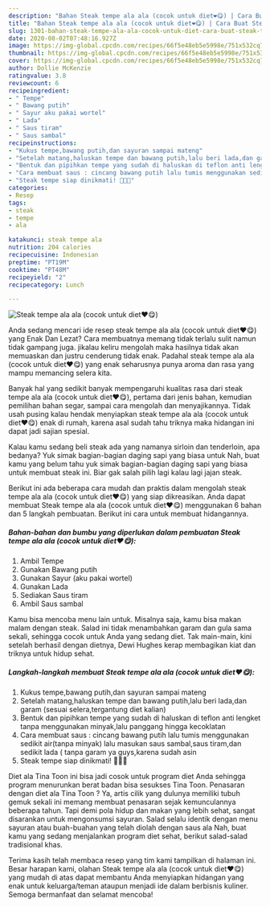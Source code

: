 ```yaml
---
description: "Bahan Steak tempe ala ala (cocok untuk diet❤️😋) | Cara Buat Steak tempe ala ala (cocok untuk diet❤️😋) Yang Enak dan Simpel"
title: "Bahan Steak tempe ala ala (cocok untuk diet❤️😋) | Cara Buat Steak tempe ala ala (cocok untuk diet❤️😋) Yang Enak dan Simpel"
slug: 1301-bahan-steak-tempe-ala-ala-cocok-untuk-diet-cara-buat-steak-tempe-ala-ala-cocok-untuk-diet-yang-enak-dan-simpel
date: 2020-08-02T07:48:16.927Z
image: https://img-global.cpcdn.com/recipes/66f5e48eb5e5998e/751x532cq70/steak-tempe-ala-ala-cocok-untuk-diet❤️😋-foto-resep-utama.jpg
thumbnail: https://img-global.cpcdn.com/recipes/66f5e48eb5e5998e/751x532cq70/steak-tempe-ala-ala-cocok-untuk-diet❤️😋-foto-resep-utama.jpg
cover: https://img-global.cpcdn.com/recipes/66f5e48eb5e5998e/751x532cq70/steak-tempe-ala-ala-cocok-untuk-diet❤️😋-foto-resep-utama.jpg
author: Dollie McKenzie
ratingvalue: 3.8
reviewcount: 6
recipeingredient:
- " Tempe"
- " Bawang putih"
- " Sayur aku pakai wortel"
- " Lada"
- " Saus tiram"
- " Saus sambal"
recipeinstructions:
- "Kukus tempe,bawang putih,dan sayuran sampai mateng"
- "Setelah matang,haluskan tempe dan bawang putih,lalu beri lada,dan garam (sesuai selera,tergantung diet kalian)"
- "Bentuk dan pipihkan tempe yang sudah di haluskan di teflon anti lengket tanpa menggunakan minyak,lalu panggang hingga kecoklatan"
- "Cara membuat saus : cincang bawang putih lalu tumis menggunakan sedikit air(tanpa minyak) lalu masukan saus sambal,saus tiram,dan sedikit lada ( tanpa garam ya guys,karena sudah asin"
- "Steak tempe siap dinikmati! 🧡🧡🧡"
categories:
- Resep
tags:
- steak
- tempe
- ala

katakunci: steak tempe ala 
nutrition: 204 calories
recipecuisine: Indonesian
preptime: "PT19M"
cooktime: "PT48M"
recipeyield: "2"
recipecategory: Lunch

---
```



![Steak tempe ala ala (cocok untuk diet❤️😋)](https://img-global.cpcdn.com/recipes/66f5e48eb5e5998e/751x532cq70/steak-tempe-ala-ala-cocok-untuk-diet❤️😋-foto-resep-utama.jpg)

Anda sedang mencari ide resep steak tempe ala ala (cocok untuk diet❤️😋) yang Enak Dan Lezat? Cara membuatnya memang tidak terlalu sulit namun tidak gampang juga. jikalau keliru mengolah maka hasilnya tidak akan memuaskan dan justru cenderung tidak enak. Padahal steak tempe ala ala (cocok untuk diet❤️😋) yang enak seharusnya punya aroma dan rasa yang mampu memancing selera kita.

Banyak hal yang sedikit banyak mempengaruhi kualitas rasa dari steak tempe ala ala (cocok untuk diet❤️😋), pertama dari jenis bahan, kemudian pemilihan bahan segar, sampai cara mengolah dan menyajikannya. Tidak usah pusing kalau hendak menyiapkan steak tempe ala ala (cocok untuk diet❤️😋) enak di rumah, karena asal sudah tahu triknya maka hidangan ini dapat jadi sajian spesial.

Kalau kamu sedang beli steak ada yang namanya sirloin dan tenderloin, apa bedanya? Yuk simak bagian-bagian daging sapi yang biasa untuk Nah, buat kamu yang belum tahu yuk simak bagian-bagian daging sapi yang biasa untuk membuat steak ini. Biar gak salah pilih lagi kalau lagi jajan steak.


Berikut ini ada beberapa cara mudah dan praktis dalam mengolah steak tempe ala ala (cocok untuk diet❤️😋) yang siap dikreasikan. Anda dapat membuat Steak tempe ala ala (cocok untuk diet❤️😋) menggunakan 6 bahan dan 5 langkah pembuatan. Berikut ini cara untuk membuat hidangannya.

<!--inarticleads1-->

##### Bahan-bahan dan bumbu yang diperlukan dalam pembuatan Steak tempe ala ala (cocok untuk diet❤️😋):

1. Ambil  Tempe
1. Gunakan  Bawang putih
1. Gunakan  Sayur (aku pakai wortel)
1. Gunakan  Lada
1. Sediakan  Saus tiram
1. Ambil  Saus sambal


Kamu bisa mencoba menu lain untuk. Misalnya saja, kamu bisa makan malam dengan steak. Salad ini tidak menambahkan garam dan gula sama sekali, sehingga cocok untuk Anda yang sedang diet. Tak main-main, kini setelah berhasil dengan dietnya, Dewi Hughes kerap membagikan kiat dan triknya untuk hidup sehat. 

<!--inarticleads2-->

##### Langkah-langkah membuat Steak tempe ala ala (cocok untuk diet❤️😋):

1. Kukus tempe,bawang putih,dan sayuran sampai mateng
1. Setelah matang,haluskan tempe dan bawang putih,lalu beri lada,dan garam (sesuai selera,tergantung diet kalian)
1. Bentuk dan pipihkan tempe yang sudah di haluskan di teflon anti lengket tanpa menggunakan minyak,lalu panggang hingga kecoklatan
1. Cara membuat saus : cincang bawang putih lalu tumis menggunakan sedikit air(tanpa minyak) lalu masukan saus sambal,saus tiram,dan sedikit lada ( tanpa garam ya guys,karena sudah asin
1. Steak tempe siap dinikmati! 🧡🧡🧡


Diet ala Tina Toon ini bisa jadi cosok untuk program diet Anda sehingga program menurunkan berat badan bisa sesukses Tina Toon. Penasaran dengan diet ala Tina Toon ? Ya, artis cilik yang dulunya memiliki tubuh gemuk sekali ini memang membuat penasaran sejak kemunculannya beberapa tahun. Tapi demi pola hidup dan makan yang lebih sehat, sangat disarankan untuk mengonsumsi sayuran. Salad selalu identik dengan menu sayuran atau buah-buahan yang telah diolah dengan saus ala Nah, buat kamu yang sedang menjalankan program diet sehat, berikut salad-salad tradisional khas. 

Terima kasih telah membaca resep yang tim kami tampilkan di halaman ini. Besar harapan kami, olahan Steak tempe ala ala (cocok untuk diet❤️😋) yang mudah di atas dapat membantu Anda menyiapkan hidangan yang enak untuk keluarga/teman ataupun menjadi ide dalam berbisnis kuliner. Semoga bermanfaat dan selamat mencoba!
